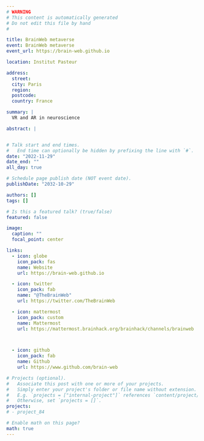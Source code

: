 ```yaml
---
# WARNING
# This content is automatically generated
# Do not edit this file by hand
#

title: BrainWeb metaverse
event: BrainWeb metaverse
event_url: https://brain-web.github.io

location: Institut Pasteur

address:
  street:
  city: Paris
  region:
  postcode:
  country: France

summary: |
  VR and AR in neuroscience

abstract: |


# Talk start and end times.
#   End time can optionally be hidden by prefixing the line with `#`.
date: "2022-11-29"
date_end: ""
all_day: true

# Schedule page publish date (NOT event date).
publishDate: "2032-10-29"

authors: []
tags: []

# Is this a featured talk? (true/false)
featured: false

image:
  caption: ""
  focal_point: center

links:
  - icon: globe
    icon_pack: fas
    name: Website
    url: https://brain-web.github.io

  - icon: twitter
    icon_pack: fab
    name: "@TheBrainWeb"
    url: https://twitter.com/TheBrainWeb

  - icon: mattermost
    icon_pack: custom
    name: Mattermost
    url: https://mattermost.brainhack.org/brainhack/channels/brainweb



  - icon: github
    icon_pack: fab
    name: Github
    url: https://www.github.com/brain-web

# Projects (optional).
#   Associate this post with one or more of your projects.
#   Simply enter your project's folder or file name without extension.
#   E.g. `projects = ["internal-project"]` references `content/project/deep-learning/index.md`.
#   Otherwise, set `projects = []`.
projects:
# - project_84

# Enable math on this page?
math: true
---
```

